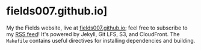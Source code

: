 # fields007.github.io]
My the Fields website, live at [fields007.github.io](https://fields007.github.io/); feel free to subscribe to my
[RSS feed](https://fields007.github.io/articles/feed.xml)! It's powered by Jekyll, Git LFS, S3, and CloudFront. The `Makefile`
contains useful directives for installing dependencies and building.
